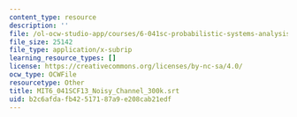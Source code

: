 ```yaml
---
content_type: resource
description: ''
file: /ol-ocw-studio-app/courses/6-041sc-probabilistic-systems-analysis-and-applied-probability-fall-2013/b2c6afdafb42517187a9e208cab21edf_MIT6_041SCF13_Noisy_Channel_300k.vtt
file_size: 25142
file_type: application/x-subrip
learning_resource_types: []
license: https://creativecommons.org/licenses/by-nc-sa/4.0/
ocw_type: OCWFile
resourcetype: Other
title: MIT6_041SCF13_Noisy_Channel_300k.srt
uid: b2c6afda-fb42-5171-87a9-e208cab21edf
---
```

